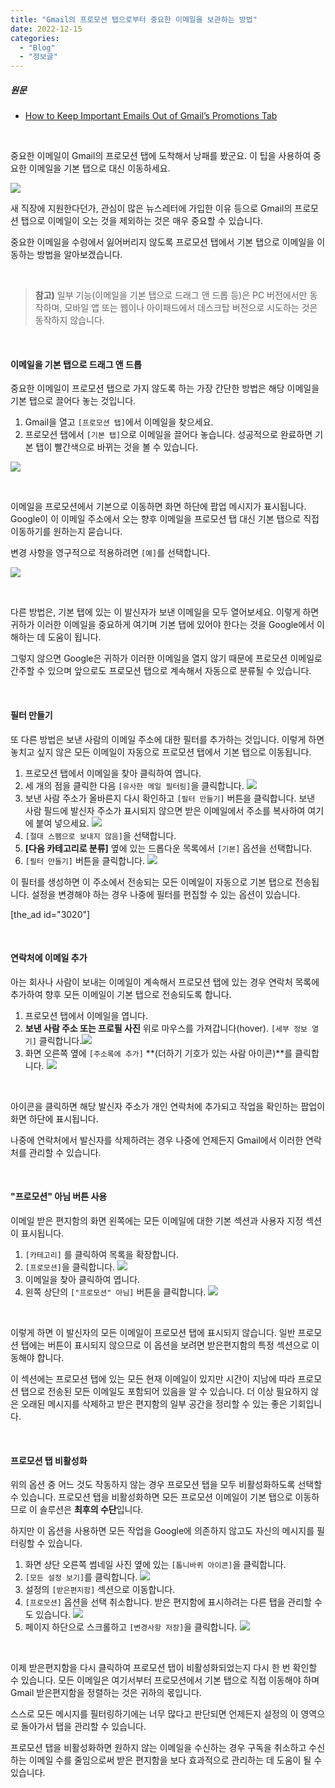 ```yaml
---
title: "Gmail의 프로모션 탭으로부터 중요한 이메일을 보관하는 방법"
date: 2022-12-15
categories: 
  - "Blog"
  - "정보글"
---
```


##### **원문**

- [How to Keep Important Emails Out of Gmail’s Promotions Tab](https://www.makeuseof.com/keep-important-emails-out-of-gmails-promotions-tab/)

 

중요한 이메일이 Gmail의 프로모션 탭에 도착해서 낭패를 봤군요. 이 팁을 사용하여 중요한 이메일을 기본 탭으로 대신 이동하세요.

![](./assets/img/wp-content/uploads/2022/12/스크린샷-2022-12-15-오후-11.35.39.jpg)

새 직장에 지원한다던가, 관심이 많은 뉴스레터에 가입한 이유 등으로 Gmail의 프로모션 탭으로 이메일이 오는 것을 제외하는 것은 매우 중요할 수 있습니다.

중요한 이메일을 수렁에서 잃어버리지 않도록 프로모션 탭에서 기본 탭으로 이메일을 이동하는 방법을 알아보겠습니다.

 

> **참고)** 일부 기능(이메일을 기본 탭으로 드래그 앤 드롭 등)은 PC 버전에서만 동작하며, 모바일 앱 또는 웹이나 아이패드에서 데스크탑 버전으로 시도하는 것은 동작하지 않습니다.

 

#### **이메일을 기본 탭으로 드래그 앤 드롭**

중요한 이메일이 프로모션 탭으로 가지 않도록 하는 가장 간단한 방법은 해당 이메일을 기본 탭으로 끌어다 놓는 것입니다.

1. Gmail을 열고 `[프로모션 탭]`에서 이메일을 찾으세요.
2. 프로모션 탭에서 `[기본 탭]`으로 이메일을 끌어다 놓습니다. 성공적으로 완료하면 기본 탭이 빨간색으로 바뀌는 것을 볼 수 있습니다.

![](./assets/img/wp-content/uploads/2022/12/스크린샷-2022-12-15-오후-11.41.21.jpg)

 

이메일을 프로모션에서 기본으로 이동하면 화면 하단에 팝업 메시지가 표시됩니다. Google이 이 이메일 주소에서 오는 향후 이메일을 프로모션 탭 대신 기본 탭으로 직접 이동하기를 원하는지 묻습니다.

변경 사항을 영구적으로 적용하려면 `[예]`를 선택합니다.

![](./assets/img/wp-content/uploads/2022/12/스크린샷-2022-12-15-오후-11-1.44.22.jpg)

 

다른 방법은, 기본 탭에 있는 이 발신자가 보낸 이메일을 모두 열어보세요. 이렇게 하면 귀하가 이러한 이메일을 중요하게 여기며 기본 탭에 있어야 한다는 것을 Google에서 이해하는 데 도움이 됩니다.

그렇지 않으면 Google은 귀하가 이러한 이메일을 열지 않기 때문에 프로모션 이메일로 간주할 수 있으며 앞으로도 프로모션 탭으로 계속해서 자동으로 분류될 수 있습니다.

 

#### **필터 만들기**

또 다른 방법은 보낸 사람의 이메일 주소에 대한 필터를 추가하는 것입니다. 이렇게 하면 놓치고 싶지 않은 모든 이메일이 자동으로 프로모션 탭에서 기본 탭으로 이동됩니다.

1. 프로모션 탭에서 이메일을 찾아 클릭하여 엽니다.
2. 세 개의 점을 클릭한 다음 `[유사한 메일 필터링]`을 클릭합니다. ![](./assets/img/wp-content/uploads/2022/12/스크린샷-2022-12-15-오후-11.49.47.jpg)
3. 보낸 사람 주소가 올바른지 다시 확인하고 `[필터 만들기]` 버튼을 클릭합니다. 보낸 사람 필드에 발신자 주소가 표시되지 않으면 받은 이메일에서 주소를 복사하여 여기에 붙여 넣으세요. ![](./assets/img/wp-content/uploads/2022/12/스크린샷-2022-12-15-오후-11.54.02.jpg)
4. `[절대 스팸으로 보내지 않음]`을 선택합니다.
5. **\[다음 카테고리로 분류\]** 옆에 있는 드롭다운 목록에서 `[기본]` 옵션을 선택합니다.
6. `[필터 만들기]` 버튼을 클릭합니다. ![](./assets/img/wp-content/uploads/2022/12/스크린샷-2022-12-15-오후-11.55.46.jpg)

이 필터를 생성하면 이 주소에서 전송되는 모든 이메일이 자동으로 기본 탭으로 전송됩니다. 설정을 변경해야 하는 경우 나중에 필터를 편집할 수 있는 옵션이 있습니다.

\[the\_ad id="3020"\]

 

#### **연락처에 이메일 추가**

아는 회사나 사람이 보내는 이메일이 계속해서 프로모션 탭에 있는 경우 연락처 목록에 추가하여 향후 모든 이메일이 기본 탭으로 전송되도록 합니다.

1. 프로모션 탭에서 이메일을 엽니다.
2. **보낸 사람 주소 또는 프로필 사진** 위로 마우스를 가져갑니다(hover). `[세부 정보 열기]` 클릭합니다.![](./assets/img/wp-content/uploads/2022/12/스크린샷-2022-12-16-오전-12.03.45.jpg)
3. 화면 오른쪽 옆에 `[주소록에 추가]` **(더하기 기호가 있는 사람 아이콘)**를 클릭합니다. ![](./assets/img/wp-content/uploads/2022/12/스크린샷-2022-12-16-오전-12.05.21.jpg)

 

아이콘을 클릭하면 해당 발신자 주소가 개인 연락처에 추가되고 작업을 확인하는 팝업이 화면 하단에 표시됩니다.

나중에 연락처에서 발신자를 삭제하려는 경우 나중에 언제든지 Gmail에서 이러한 연락처를 관리할 수 있습니다.

 

#### **"프로모션" 아님 버튼 사용**

이메일 받은 편지함의 화면 왼쪽에는 모든 이메일에 대한 기본 섹션과 사용자 지정 섹션이 표시됩니다.

1. `[카테고리]` 를 클릭하여 목록을 확장합니다.
2. `[프로모션]`을 클릭합니다. ![](./assets/img/wp-content/uploads/2022/12/스크린샷-2022-12-16-오전-12.08.31.jpg)
3. 이메일을 찾아 클릭하여 엽니다.
4. 왼쪽 상단의 `["프로모션" 아님]` 버튼을 클릭합니다. ![](./assets/img/wp-content/uploads/2022/12/스크린샷-2022-12-16-오전-12.12.05.jpg)

 

이렇게 하면 이 발신자의 모든 이메일이 프로모션 탭에 표시되지 않습니다. 일반 프로모션 탭에는 버튼이 표시되지 않으므로 이 옵션을 보려면 받은편지함의 특정 섹션으로 이동해야 합니다.

이 섹션에는 프로모션 탭에 있는 모든 현재 이메일이 있지만 시간이 지남에 따라 프로모션 탭으로 전송된 모든 이메일도 포함되어 있음을 알 수 있습니다. 더 이상 필요하지 않은 오래된 메시지를 삭제하고 받은 편지함의 일부 공간을 정리할 수 있는 좋은 기회입니다.

 

#### **프로모션 탭 비활성화**

위의 옵션 중 어느 것도 작동하지 않는 경우 프로모션 탭을 모두 비활성화하도록 선택할 수 있습니다. 프로모션 탭을 비활성화하면 모든 프로모션 이메일이 기본 탭으로 이동하므로 이 솔루션은 **최후의 수단**입니다.

하지만 이 옵션을 사용하면 모든 작업을 Google에 의존하지 않고도 자신의 메시지를 필터링할 수 있습니다.

1. 화면 상단 오른쪽 썸네일 사진 옆에 있는 `[톱니바퀴 아이콘]`을 클릭합니다.
2. `[모든 설정 보기]`를 클릭합니다. ![](./assets/img/wp-content/uploads/2022/12/스크린샷-2022-12-16-오전-12.16.24.jpg)
3. 설정의 `[받은편지함]` 섹션으로 이동합니다.
4. `[프로모션]` 옵션을 선택 취소합니다. 받은 편지함에 표시하려는 다른 탭을 관리할 수도 있습니다. ![](./assets/img/wp-content/uploads/2022/12/스크린샷-2022-12-16-오전-12.17.49.jpg)
5. 페이지 하단으로 스크롤하고 `[변경사항 저장]`을 클릭합니다. ![](./assets/img/wp-content/uploads/2022/12/스크린샷-2022-12-16-오전-12.18.15.jpg)

 

이제 받은편지함을 다시 클릭하여 프로모션 탭이 비활성화되었는지 다시 한 번 확인할 수 있습니다. 모든 이메일은 여기서부터 프로모션에서 기본 탭으로 직접 이동해야 하며 Gmail 받은편지함을 정렬하는 것은 귀하의 몫입니다.

스스로 모든 메시지를 필터링하기에는 너무 많다고 판단되면 언제든지 설정의 이 영역으로 돌아가서 탭을 관리할 수 있습니다.

프로모션 탭을 비활성화하면 원하지 않는 이메일을 수신하는 경우 구독을 취소하고 수신하는 이메일 수를 줄임으로써 받은 편지함을 보다 효과적으로 관리하는 데 도움이 될 수 있습니다.

